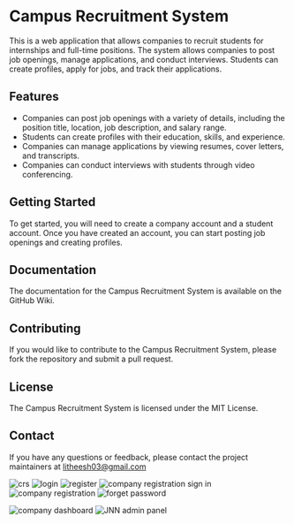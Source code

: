 


# Campus Recruitment System

This is a web application that allows companies to recruit students for internships and full-time positions. The system allows companies to post job openings, manage applications, and conduct interviews. Students can create profiles, apply for jobs, and track their applications.

## Features

* Companies can post job openings with a variety of details, including the position title, location, job description, and salary range.
* Students can create profiles with their education, skills, and experience.
* Companies can manage applications by viewing resumes, cover letters, and transcripts.
* Companies can conduct interviews with students through video conferencing.

## Getting Started

To get started, you will need to create a company account and a student account. Once you have created an account, you can start posting job openings and creating profiles.

## Documentation

The documentation for the Campus Recruitment System is available on the GitHub Wiki.

## Contributing

If you would like to contribute to the Campus Recruitment System, please fork the repository and submit a pull request.

## License

The Campus Recruitment System is licensed under the MIT License.

## Contact

If you have any questions or feedback, please contact the project maintainers at litheesh03@gmail.com

![crs](https://github.com/litheesh03/Campus-Recruitment-System/assets/49150532/acbc818e-2f8b-4121-885e-b797754db3b6)
![login](https://github.com/litheesh03/Campus-Recruitment-System/assets/49150532/2f92f096-4ddb-4396-862f-00a1c68f962c)
![register](https://github.com/litheesh03/Campus-Recruitment-System/assets/49150532/4671327c-5441-4ece-80cc-bfe37983eda9)
![company registration sign in](https://github.com/litheesh03/Campus-Recruitment-System/assets/49150532/1debca3e-54d3-4887-965b-26cb7415b052)
![company registration](https://github.com/litheesh03/Campus-Recruitment-System/assets/49150532/4131f2ff-ea89-464f-8e23-a8716d7a0e59)
![forget password](https://github.com/litheesh03/Campus-Recruitment-System/assets/49150532/9e4dfab9-dc1c-43a7-93f1-41d4e6bc673b)

![company dashboard](https://github.com/litheesh03/Campus-Recruitment-System/assets/49150532/3f3b0b3b-4145-410f-b91e-e5976ad5dd32)
![JNN admin panel](https://github.com/litheesh03/Campus-Recruitment-System/assets/49150532/7c627cbf-d843-41cd-a689-01c76f0bcd13)
